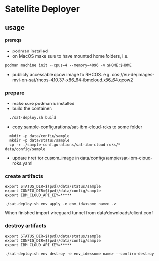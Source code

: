 # Satellite Deployer

## usage

#### prereqs
- podman installed
- on MacOS make sure to have mounted home folders, i.e.
```
podman machine init --cpus=4 --memory=4096 -v $HOME:$HOME
```
- publicly accessable qcow image to RHCOS. e.g. cos://eu-de/images-mvi-on-sat/rhcos-4.10.37-x86_64-ibmcloud.x86_64.qcow2

### prepare
- make sure podman is installed
- build the container:
```
  ./sat-deploy.sh build
```
- copy sample-configurations/sat-ibm-cloud-roks to some folder
```
  mkdir -p data/config/sample
  mkdir -p data/status/sample
  cp -r ./sample-configurations/sat-ibm-cloud-roks/* data/config/sample
```
- update href for custom_image in data/config/sample/sat-ibm-cloud-roks.yaml

### create artifacts

```
export STATUS_DIR=$(pwd)/data/status/sample
export CONFIG_DIR=$(pwd)/data/config/sample
export IBM_CLOUD_API_KEY=*****

./sat-deploy.sh env apply -e env_id=<some name> -v
```

When finished import wireguard tunnel from data/downloads/client.conf


### destroy artifacts

```
export STATUS_DIR=$(pwd)/data/status/sample
export CONFIG_DIR=$(pwd)/data/config/sample
export IBM_CLOUD_API_KEY=*****

./sat-deploy.sh env destroy -e env_id=<some name> --confirm-destroy
```